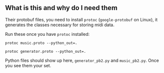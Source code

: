 ## What is this and why do I need them

Their protobuf files, you need to install `protoc` (`google-protobuf` on Linux), it generates the classes necessary for storing midi data.

Run these once you have `protoc` installed:

`protoc music.proto --python_out=.`

`protoc generator.proto --python_out=.`

Python files should show up here, `generator_pb2.py` and `music_pb2.py`. Once you see them your set. 